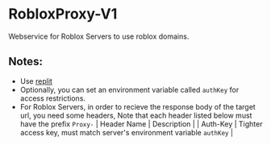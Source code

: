 # RobloxProxy-V1
Webservice for Roblox Servers to use roblox domains.
## Notes: 
 - Use [replit](https://replit.com)
 - Optionally, you can set an environment variable called `authKey` for access restrictions.
 - For Roblox Servers, in order to recieve the response body of the target url, you need some headers, Note that each header listed below must have the prefix `Proxy-`
| Header Name | Description |
| Auth-Key | Tighter access key, must match server's environment variable `authKey` | 